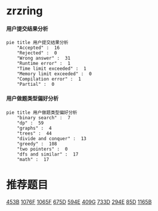 # zrzring

<!-- tabs:start -->



#### **用户提交结果分析**

```mermaid
pie title 用户提交结果分析
    "Accepted" :  16
    "Rejected" :  0
    "Wrong answer" :  31
    "Runtime error" :  1
    "Time limit exceeded" :  1
    "Memory limit exceeded" :  0
    "Compilation error" :  1
    "Partial" :  0
```

#### **用户做题类型偏好分析**

```mermaid
pie title 用户做题类型偏好分析
    "binary search" :  7
    "dp" :  59
    "graphs" :  4
    "trees" :  44
    "divide and conquer" :  13
    "greedy" :  108
    "two pointers" :  0
    "dfs and similar" :  17
    "math" :  17
```



<!-- tabs:end -->
# 推荐题目
[453B](https://codeforces.com/contest/453/problem/B)
[1076F](https://codeforces.com/contest/1076/problem/F)
[1065F](https://codeforces.com/contest/1065/problem/F)
[675D](https://codeforces.com/contest/675/problem/D)
[594E](https://codeforces.com/contest/594/problem/E)
[409G](https://codeforces.com/contest/409/problem/G)
[733D](https://codeforces.com/contest/733/problem/D)
[294E](https://codeforces.com/contest/294/problem/E)
[85D](https://codeforces.com/contest/85/problem/D)
[1165B](https://codeforces.com/contest/1165/problem/B)
